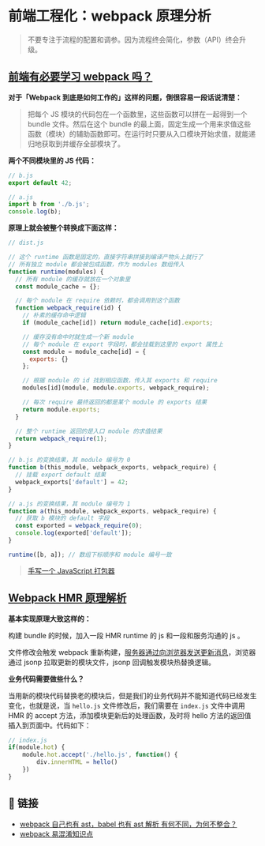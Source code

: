 # 前端工程化：webpack 原理分析<!-- omit in toc -->

> 不要专注于流程的配置和调参。因为流程终会简化，参数（API）终会升级。

## [前端有必要学习 webpack 吗？](https://www.zhihu.com/question/472006458)

**对于「Webpack 到底是如何工作的」这样的问题，倒很容易一段话说清楚：**

>把每个 JS 模块的代码包在一个函数里，这些函数可以拼在一起得到一个 bundle 文件。然后在这个 bundle 的最上面，固定生成一个用来求值这些函数（模块）的辅助函数即可。在运行时只要从入口模块开始求值，就能递归地获取到并缓存全部模块了。

**两个不同模块里的 JS 代码：**

```js
// b.js
export default 42;

// a.js
import b from './b.js';
console.log(b);
```

**原理上就会被整个转换成下面这样：**

```js
// dist.js

// 这个 runtime 函数是固定的，直接字符串拼接到编译产物头上就行了
// 所有独立 module 都会被包成函数，作为 modules 数组传入
function runtime(modules) {
  // 所有 module 的缓存就放在一个对象里
  const module_cache = {};

  // 每个 module 在 require 依赖时，都会调用到这个函数
  function webpack_require(id) {
    // 朴素的缓存命中逻辑
    if (module_cache[id]) return module_cache[id].exports;

    // 缓存没有命中时就生成一个新 module
    // 每个 module 在 export 字段时，都会挂载到这里的 export 属性上
    const module = module_cache[id] = {
      exports: {}
    };

    // 根据 module 的 id 找到相应函数，传入其 exports 和 require
    modules[id](module, module.exports, webpack_require);

    // 每次 require 最终返回的都是某个 module 的 exports 结果
    return module.exports;
  }

  // 整个 runtime 返回的是入口 module 的求值结果
  return webpack_require(1);
}

// b.js 的变换结果，其 module 编号为 0
function b(this_module, webpack_exports, webpack_require) {
  // 挂载 export default 结果
  webpack_exports['default'] = 42;
}

// a.js 的变换结果，其 module 编号为 1
function a(this_module, webpack_exports, webpack_require) {
  // 获取 b 模块的 default 字段
  const exported = webpack_require(0);
  console.log(exported['default']);
}

runtime([b, a]); // 数组下标顺序和 module 编号一致
```

> [手写一个 JavaScript 打包器](https://github.com/chuenwei0129/build-my-own-x/blob/main/packages/build-my-own-pack/README.md)

## [Webpack HMR 原理解析](https://zhuanlan.zhihu.com/p/30669007)

<!-- webpack done、hash、EventSource、jsonp -->

**基本实现原理大致这样的：**

构建 bundle 的时候，加入一段 HMR runtime 的 js 和一段和服务沟通的 js 。

文件修改会触发 webpack 重新构建，[服务器通过向浏览器发送更新消息](https://developer.mozilla.org/zh-CN/docs/web/api/server-sent_events/using_server-sent_events)，浏览器通过 jsonp 拉取更新的模块文件，jsonp 回调触发模块热替换逻辑。

**业务代码需要做些什么？**

当用新的模块代码替换老的模块后，但是我们的业务代码并不能知道代码已经发生变化，也就是说，当 `hello.js` 文件修改后，我们需要在 `index.js` 文件中调用 HMR 的 accept 方法，添加模块更新后的处理函数，及时将 hello 方法的返回值插入到页面中。代码如下：

```js
// index.js
if(module.hot) {
    module.hot.accept('./hello.js', function() {
        div.innerHTML = hello()
    })
}
```

## 🔗 链接

- [webpack 自己也有 ast，babel 也有 ast 解析 有何不同，为何不整合？](https://www.zhihu.com/question/309893645)
- [webpack 易混淆知识点](https://www.cnblogs.com/skychx/tag/Webpack/)
